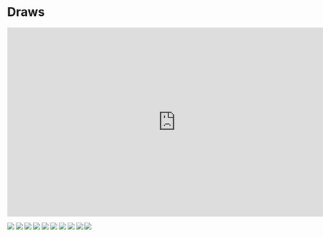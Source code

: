 # Draws

<html>
<iframe width="779" height="438" src="https://www.youtube.com/embed/qt6aOic4OXk" frameborder="0" allow="accelerometer; autoplay; clipboard-write; encrypted-media; gyroscope; picture-in-picture" allowfullscreen></iframe></html>

![](./media/draws/19-bikers.jpg)
![](./media/draws/poster-tattoo.jpg)
![](./media/draws/19-red.jpg)
![](./media/draws/poster-neckout.jpg)
![](./media/draws/poster-builder.jpg)
![](./media/draws/poster-plants.jpg)
![](./media/draws/sights-fir.jpg)
![](./media/draws/sights-des.jpg)
![](./media/draws/sights-big.jpg)
![](./media/draws/19-drinks.jpg)